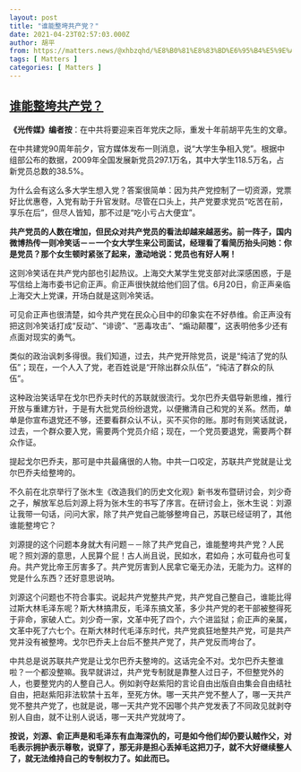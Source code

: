 ```yaml
---
layout: post
title: "谁能整垮共产党？"
date: 2021-04-23T02:57:03.000Z
author: 胡平
from: https://matters.news/@xhbzqhd/%E8%B0%81%E8%83%BD%E6%95%B4%E5%9E%AE%E5%85%B1%E4%BA%A7%E5%85%9A-bafyreica4t3sk6xw6srgms55ly5scbfvv4b3o6u7q6xpijvudo2hucv2ay
tags: [ Matters ]
categories: [ Matters ]
---
```

<!--1619146623000-->
[谁能整垮共产党？](https://matters.news/@xhbzqhd/%E8%B0%81%E8%83%BD%E6%95%B4%E5%9E%AE%E5%85%B1%E4%BA%A7%E5%85%9A-bafyreica4t3sk6xw6srgms55ly5scbfvv4b3o6u7q6xpijvudo2hucv2ay)
------

<div>
<p><strong>《光传媒》编者按</strong>：在中共将要迎来百年党庆之际，重发十年前胡平先生的文章。</p><p>在中共建党90周年前夕，官方媒体发布一则消息，说“大学生争相入党”。根据中组部公布的数据，2009年全国发展新党员297.1万名，其中大学生118.5万名，占新党员总数的38.5%。</p><p>为什么会有这么多大学生想入党？答案很简单：因为共产党控制了一切资源，党票好比优惠卷，入党有助于升官发财。尽管在口头上，共产党要求党员“吃苦在前，享乐在后”，但尽人皆知，那不过是“吃小亏占大便宜”。</p><p><strong>共产党员的人数在增加，但民众对共产党员的看法却越来越恶劣。前一阵子，国内微博热传一则冷笑话－－一个女大学生来公司面试，经理看了看简历抬头问她：你是党员？那个女生顿时紧张了起来，激动地说：党员也有好人啊！</strong></p><p>这则冷笑话在共产党内部也引起热议。上海交大某学生党支部对此深感困惑，于是写信给上海市委书记俞正声。俞正声很快就给他们回了信。6月20日，俞正声亲临上海交大上党课，开场白就是这则冷笑话。</p><p>可见俞正声也很清楚，如今共产党在民众心目中的印象实在不好恭维。俞正声没有把这则冷笑话打成“反动”、“诽谤”、“恶毒攻击”、“煽动颠覆”，这表明他多少还有点面对现实的勇气。</p><p>类似的政治讽刺多得很。我们知道，过去，共产党开除党员，说是“纯洁了党的队伍”；现在，一个人入了党，老百姓说是“开除出群众队伍”，“纯洁了群众的队伍”。</p><p>这种政治笑话早在戈尔巴乔夫时代的苏联就很流行。戈尔巴乔夫倡导新思维，推行开放与重建方针，于是有大批党员纷纷退党，以便撇清自己和党的关系。然而，单单是你宣布退党还不够，还要看群众认不认，买不买你的账。那时有则笑话就说，过去，一个群众要入党，需要两个党员介绍；现在，一个党员要退党，需要两个群众作证。</p><p>提起戈尔巴乔夫，那可是中共最痛很的人物。中共一口咬定，苏联共产党就是让戈尔巴乔夫给整垮的。</p><p>不久前在北京举行了张木生《改造我们的历史文化观》新书发布暨研讨会，刘少奇之子，解放军总后刘源上将为张木生的书写了序言。在研讨会上，张木生说：刘源让我带一句话，问问大家，除了共产党自己能够整垮自己，苏联已经证明了，其他谁能整垮它？</p><p>刘源提的这个问题本身就大有问题－－除了共产党自己，谁能整垮共产党？人民呢？照刘源的意思，人民算个屁！古人尚且说，民如水，君如舟；水可载舟也可复舟。共产党比帝王厉害多了。共产党厉害到人民拿它毫无办法，无能为力。这样的党是什么东西？还好意思说呐。</p><p>刘源这个问题也不符合事实。说起共产党整共产党，共产党自己整自己，谁能比得过斯大林毛泽东呢？斯大林搞肃反，毛泽东搞文革，多少共产党的老干部被整得死于非命，家破人亡。刘少奇一家，文革中死了四个，六个进监狱；俞正声的亲属，文革中死了六七个。在斯大林时代毛泽东时代，共产党疯狂地整共产党，可是共产党并没有被整垮。戈尔巴乔夫上台后不整共产党了，共产党反而垮台了。</p><p>中共总是说苏联共产党是让戈尔巴乔夫整垮的。这话完全不对。戈尔巴乔夫整谁啦？一个都没整嘛。我早就讲过，共产党专制就是靠整人过日子，不但整党外的人，也要整党内的人整自己人。例如剥夺赵紫阳的言论自由出版自由集会自由结社自由，把赵紫阳非法软禁十五年，至死方休。哪一天共产党不整人了，哪一天共产党不整共产党了，也就是说，哪一天共产党不因哪个共产党发表了不同政见就剥夺别人自由，就不让别人说话，哪一天共产党就垮了。</p><p><strong>按说，刘源、俞正声是和毛泽东有血海深仇的，可是如今他们却仍要认贼作父，对毛表示拥护表示尊敬，说穿了，那无非是担心丢掉毛这把刀子，就不大好继续整人了，就无法维持自己的专制权力了。如此而已。</strong></p>
</div>
